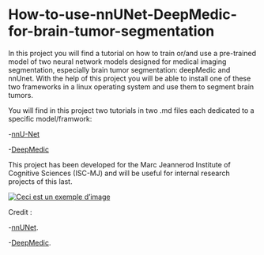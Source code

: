 # How-to-use-nnUNet-DeepMedic-for-brain-tumor-segmentation
In this project you will find a tutorial on how to train or/and use a pre-trained model of two neural network models designed for medical imaging segmentation, especially brain tumor segmentation: deepMedic and nnUnet.  With the help of this project you will be able to install one of these two frameworks in a linux operating system and use them to segment brain tumors.

You will find in this project two tutorials in two .md files each dedicated to a specific model/framwork:

-[nnU-Net](nnU-Net.md)

-[DeepMedic](DeepMedic.md)

This project has been developed for the Marc Jeannerod Institute of Cognitive Sciences (ISC-MJ) and will be useful for internal research projects of this last.

[![Ceci est un exemple d’image](https://cdn-s.acuityscheduling.com/appointmentType-thumb-5349190.png?1519174017)](http://www.isc.cnrs.fr)

Credit :

-[nnUNet](https://github.com/MIC-DKFZ).

-[DeepMedic](https://github.com/deepmedic/deepmedic).


